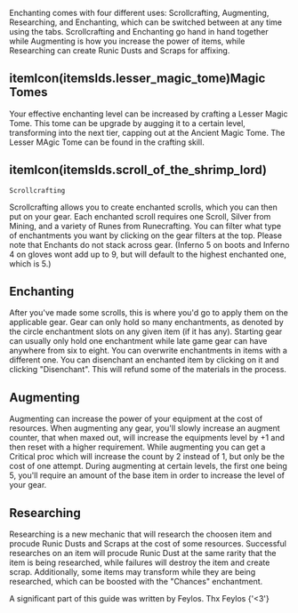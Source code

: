 Enchanting comes with four different uses: Scrollcrafting, Augmenting, Researching, and Enchanting, which can be
switched between at any time using the tabs. Scrollcrafting and Enchanting go hand in hand together while
Augmenting is how you increase the power of items, while Researching can create Runic Dusts and Scraps for affixing.

## itemIcon(itemsIds.lesser_magic_tome)Magic Tomes
Your effective enchanting level can be increased by crafting a Lesser Magic Tome. This tome can be 
upgrade by augging it to a certain level, transforming into the next tier, capping out at the Ancient Magic Tome. 
The Lesser MAgic Tome can be found in the crafting skill.

## itemIcon(itemsIds.scroll_of_the_shrimp_lord)
	Scrollcrafting

Scrollcrafting allows you to create enchanted scrolls, which you can then put on your gear. Each enchanted
scroll requires one Scroll, Silver from Mining, and a variety of Runes from Runecrafting.
You can filter what type of enchantments you want by clicking on the gear filters at the top.
Please note that Enchants do not stack across gear. (Inferno 5 on boots and Inferno 4 on gloves wont add up to 9, but will default 
to the highest enchanted one, which is 5.) 

## Enchanting
After you've made some scrolls, this is where you'd go to apply them on the applicable gear. Gear can only
hold so many enchantments, as denoted by the circle enchantment slots on any given item (if it has any).
Starting gear can usually only hold one enchantment while late game gear can have anywhere from six to
eight. You can overwrite enchantments in items with a different one. You can disenchant an enchanted item by
clicking on it and clicking "Disenchant". This will refund some of the materials in the process.

## Augmenting
Augmenting can increase the power of your equipment at the cost of resources. When augmenting any gear, you'll
slowly increase an augment counter, that when maxed out, will increase the equipments level by +1 and then reset with a higher requirement.
While augmenting you can get a Critical proc which will increase the count by 2 instead of 1, but only be the cost of one attempt.
During augmenting at certain levels, the first one being 5, you'll require an amount of the base item in order to increase the level of your gear.

## Researching
Researching is a new mechanic that will research the choosen item and procude Runic Dusts and Scraps at the cost of some resources.
Successful researches on an item will procude Runic Dust at the same rarity that the item is being researched, while failures will destroy the item and create scrap.
Additionally, some items may transform while they are being researched, which can be boosted with the "Chances" enchantment.

<p color='gray' fontStyle='oblique'>
	A significant part of this guide was written by Feylos. Thx Feylos {'<3'}
</p>
